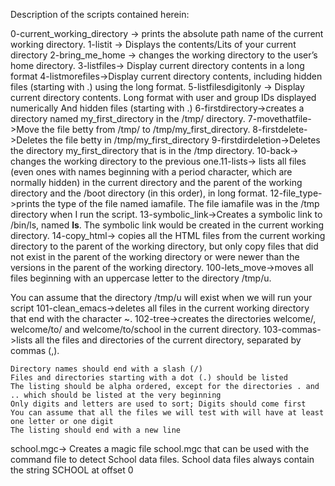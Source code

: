 Description of the scripts contained herein:

0-current_working_directory -> prints the absolute path name of the current working directory.
1-listit -> Displays the contents/Lits of your current directory
2-bring_me_home -> changes the working directory to the user’s home directory.
3-listfiles-> Display current directory contents in a long format
4-listmorefiles->Display current directory contents, including hidden files (starting with .) using  the long format.
5-listfilesdigitonly -> Display current directory contents.
    Long format
    with user and group IDs displayed numerically
    And hidden files (starting with .)
6-firstdirectory->creates a directory named my_first_directory in the /tmp/ directory.
7-movethatfile->Move the file betty from /tmp/ to /tmp/my_first_directory.
8-firstdelete->Deletes the file betty in /tmp/my_first_directory
9-firstdirdeletion->Deletes the directory my_first_directory that is in the /tmp directory.
10-back-> changes the working directory to the previous one.11-lists-> lists all files (even ones with names beginning with a period character, which are normally hidden) in the current directory and the parent of the working directory and the /boot directory (in this order), in long format.
12-file_type->prints the type of the file named iamafile. The file iamafile was in the /tmp directory when I run the script.
13-symbolic_link->Creates a symbolic link to /bin/ls, named __ls__. The symbolic link would be created in the current working directory.
14-copy_html-> copies all the HTML files from the current working directory to the parent of the working directory, but only copy files that did not exist in the parent of the working directory or were newer than the versions in the parent of the working directory.
100-lets_move->moves all files beginning with an uppercase letter to the directory /tmp/u.

You can assume that the directory /tmp/u will exist when we will run your script
101-clean_emacs->deletes all files in the current working directory that end with the character ~.
102-tree->creates the directories welcome/, welcome/to/ and welcome/to/school in the current directory.
103-commas->lists all the files and directories of the current directory, separated by commas (,).

    Directory names should end with a slash (/)
    Files and directories starting with a dot (.) should be listed
    The listing should be alpha ordered, except for the directories . and .. which should be listed at the very beginning
    Only digits and letters are used to sort; Digits should come first
    You can assume that all the files we will test with will have at least one letter or one digit
    The listing should end with a new line
school.mgc-> Creates a magic file school.mgc that can be used with the command file to detect School data files. School data files always contain the string SCHOOL at offset 0
